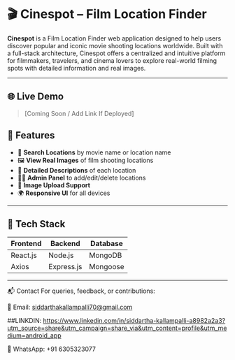 # 🎬 Cinespot – Film Location Finder

**Cinespot** is a Film Location Finder web application designed to help users discover popular and iconic movie shooting locations worldwide. Built with a full-stack architecture, Cinespot offers a centralized and intuitive platform for filmmakers, travelers, and cinema lovers to explore real-world filming spots with detailed information and real images.

---

## 🌐 Live Demo
> [Coming Soon / Add Link If Deployed]

## 📸 Features

- 🔎 **Search Locations** by movie name or location name
- 🖼️ **View Real Images** of film shooting locations
- 📍 **Detailed Descriptions** of each location
- 🧑‍💻 **Admin Panel** to add/edit/delete locations
- 📂 **Image Upload Support**
- 🌍 **Responsive UI** for all devices

---

## 🧱 Tech Stack

| Frontend | Backend     | Database |
|----------|-------------|----------|
| React.js | Node.js     | MongoDB  |
| Axios    | Express.js  | Mongoose |

---
📬 Contact
For queries, feedback, or contributions:

📧 Email: siddarthakallampalli70@gmail.com

##LINKDIN:
https://www.linkedin.com/in/siddartha-kallampalli-a8982a2a3?utm_source=share&utm_campaign=share_via&utm_content=profile&utm_medium=android_app

💬 WhatsApp: +91 6305323077

